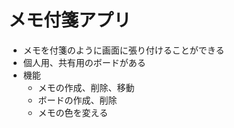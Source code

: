 # メモ付箋アプリ
- メモを付箋のように画面に張り付けることができる
- 個人用、共有用のボードがある
- 機能
    - メモの作成、削除、移動
    - ボードの作成、削除
    - メモの色を変える